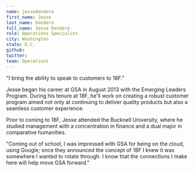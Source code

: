 ```yaml
---
name: jessedondero
first_name: Jesse
last_name: Dondero
full_name: Jesse Dondero
role: Operations Specialist
city: Washington
state: D.C.
github:
twitter:
team: Operations
---
```


"I bring the ability to speak to customers to 18F." 

Jesse began his career at GSA in August 2013 with the Emerging Leaders Program. During his tenure at 18F, he'll work on creating a robust customer program aimed not only at continuing to deliver quality products but also a seamless customer experience.

Prior to coming to 18F, Jesse attended the Bucknell University, where he studied management with a concentration in finance and a dual major in comparative humanities. 

"Coming out of school, I was impressed with GSA for being on the cloud, using Google; once they announced the concept of 18F I knew it was somewhere I wanted to rotate through. I know that the connections I make here will help move GSA forward." 
